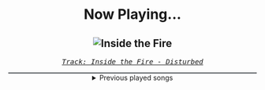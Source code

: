 <div align="center"> 
<h1>Now Playing...</h1>

![Inside the Fire](https://i.scdn.co/image/ab67616d00001e021aeed60b435be44dd68a57a3)
--
_<samp><a href="https://open.spotify.com/track/5cxp9kjCFyJwzv3lzeX7ku">Track: Inside the Fire - Disturbed</a></samp>_

<div style="border: 1px #4B5054 solid"></div>
<details>
  <summary>
    Previous played songs
  </summary>
  <table>
    <thead>
      <tr>
        <th>
          Artist
        </th>
        <th>
          Song
        </th>
        <th>
          Link
        </th>
      </tr>
    </thead>
    <tbody>
      <tr><td>Disturbed</td><td>Inside the Fire</td><td><a href="https://open.spotify.com/track/5cxp9kjCFyJwzv3lzeX7ku">https://open.spotify.com/track/5cxp9kjCFyJwzv3lzeX7ku</a></td></tr><tr><td>Britney Spears</td><td>Break the Ice</td><td><a href="https://open.spotify.com/track/52K4Nl7eVNqUpUeJeWJlwT">https://open.spotify.com/track/52K4Nl7eVNqUpUeJeWJlwT</a></td></tr><tr><td>Dark Divine</td><td>No Escape (feat. Ricky Armellino)</td><td><a href="https://open.spotify.com/track/1pkUPzDpI7bHlUAEui4Lqx">https://open.spotify.com/track/1pkUPzDpI7bHlUAEui4Lqx</a></td></tr><tr><td>Papa Roach</td><td>Getting Away With Murder</td><td><a href="https://open.spotify.com/track/40dHZ1HyySmu9FmTINRbqM">https://open.spotify.com/track/40dHZ1HyySmu9FmTINRbqM</a></td></tr><tr><td>Dark Divine</td><td>Your Ghost</td><td><a href="https://open.spotify.com/track/0Tt4znFa4X5FnIblrd8HEp">https://open.spotify.com/track/0Tt4znFa4X5FnIblrd8HEp</a></td></tr><tr><td>Thousand Foot Krutch</td><td>Move</td><td><a href="https://open.spotify.com/track/5tXPbEbEouMSEbqQHO0qQa">https://open.spotify.com/track/5tXPbEbEouMSEbqQHO0qQa</a></td></tr><tr><td>Dark Divine</td><td>The Fear</td><td><a href="https://open.spotify.com/track/7gKbsy59ExM6Js4FnfR6wE">https://open.spotify.com/track/7gKbsy59ExM6Js4FnfR6wE</a></td></tr><tr><td>Jonathan Young</td><td>Valhalla Calling</td><td><a href="https://open.spotify.com/track/6cIVpPzI7Z3wYnh9VTv6pG">https://open.spotify.com/track/6cIVpPzI7Z3wYnh9VTv6pG</a></td></tr><tr><td>Jonathan Young</td><td>Valhalla Calling</td><td><a href="https://open.spotify.com/track/6cIVpPzI7Z3wYnh9VTv6pG">https://open.spotify.com/track/6cIVpPzI7Z3wYnh9VTv6pG</a></td></tr><tr><td>Jonathan Young</td><td>Valhalla Calling</td><td><a href="https://open.spotify.com/track/6cIVpPzI7Z3wYnh9VTv6pG">https://open.spotify.com/track/6cIVpPzI7Z3wYnh9VTv6pG</a></td></tr><tr><td>Yellow Claw</td><td>DJ Turn It Up</td><td><a href="https://open.spotify.com/track/1ivuWgxFQb2xzxVNSlB1hF">https://open.spotify.com/track/1ivuWgxFQb2xzxVNSlB1hF</a></td></tr><tr><td>Britney Spears</td><td>3</td><td><a href="https://open.spotify.com/track/6pymOcrCnMuCWdgGVTvUgP">https://open.spotify.com/track/6pymOcrCnMuCWdgGVTvUgP</a></td></tr><tr><td>Dark Divine</td><td>Halloweentown</td><td><a href="https://open.spotify.com/track/1Z6AlzxE9BwFWttR6uQB5a">https://open.spotify.com/track/1Z6AlzxE9BwFWttR6uQB5a</a></td></tr><tr><td>Dark Divine</td><td>No Escape (feat. Ricky Armellino)</td><td><a href="https://open.spotify.com/track/1pkUPzDpI7bHlUAEui4Lqx">https://open.spotify.com/track/1pkUPzDpI7bHlUAEui4Lqx</a></td></tr><tr><td>HalaCG</td><td>1v1 Me</td><td><a href="https://open.spotify.com/track/49OdAc0YLtzlcfve9PLYCY">https://open.spotify.com/track/49OdAc0YLtzlcfve9PLYCY</a></td></tr><tr><td>Killswitch Engage</td><td>The End of Heartache</td><td><a href="https://open.spotify.com/track/2nUy0ifVE7UwtOK4rugFsP">https://open.spotify.com/track/2nUy0ifVE7UwtOK4rugFsP</a></td></tr><tr><td>Killswitch Engage</td><td>The End of Heartache</td><td><a href="https://open.spotify.com/track/2nUy0ifVE7UwtOK4rugFsP">https://open.spotify.com/track/2nUy0ifVE7UwtOK4rugFsP</a></td></tr><tr><td>Dark Divine</td><td>Run Away</td><td><a href="https://open.spotify.com/track/68E7GZp3O8kUUykesNNzD6">https://open.spotify.com/track/68E7GZp3O8kUUykesNNzD6</a></td></tr><tr><td>Dark Divine</td><td>The Fear</td><td><a href="https://open.spotify.com/track/7gKbsy59ExM6Js4FnfR6wE">https://open.spotify.com/track/7gKbsy59ExM6Js4FnfR6wE</a></td></tr><tr><td>Orbit Culture</td><td>Vultures of North</td><td><a href="https://open.spotify.com/track/7EtQ5CqjSRgItuTYXeEtc9">https://open.spotify.com/track/7EtQ5CqjSRgItuTYXeEtc9</a></td></tr>
    </tbody>
  </table>
</details>

</div>
